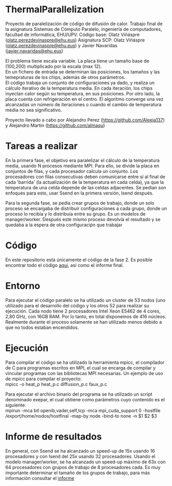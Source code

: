 # ThermalParallelization
Proyecto de paralelización de código de difusión de calor. 
Trabajo final de la asignatura Sistemas de Cómputo Paralelo, ingeniería de computadores, facultad de informática, EHU/UPV.
Código base: Olatz Viñáspre (olatz.perezdevinaspre@ehu.eus) 
Asignatura SCP: Olatz Viñáspre (olatz.perezdevinaspre@ehu.eus) y Javier Navaridas (javier.navaridas@ehu.eus)

El problema tiene escala variable. La placa tiene un tamaño base de (100,200) multiplicado por la escala (max 12).  
En un fichero de entrada se determinan las posiciones, los tamaños y las temepraturas de los chips, además de otros parámetros.  
El código trabaja un conjunto de configuraciones ya dado, y realiza un cálculo iterativo de la temperatura media. En cada iteración, los chips inyectan calor según su temperatura, en sus posiciones. Por otro lado, la placa cuenta con refrigeración en el centro. El algoritmo converge una vez alcanzadas un número de iteraciones o cuando el cambio de temperatura media no sea significativo.

Proyecto llevado a cabo por Alejandro Perez (https://github.com/Aleeja137) y Alejandro Martin (https://github.com/almaqu)
# Tareas a realizar
En la primera fase, el objetivo era paralelizar el cálculo de la temperatura media, usando N procesos mediante MPI. Para ello, se divide la placa en conjuntos de filas, y cada procesador calcula un conjunto. Los procesadores con filas consecutivas deben comunicarse entre sí al final de cada 'barrida' (la actualización de la temperatura en cada celda), ya que la temperatura de una celda depende de las celdas adjacentes. Se pedían son enfoques para esto, usar Ssend en la primera versión, Isend después.

Para la segunda fase, se pedía crear grupos de trabajo, donde un solo proceso se encargaba de distribuír configuraciones a cada grupo, donde un proceso lo recibía y lo distribuía entre su grupo. Es un modelos de manager/worker. Después este mismo proceso devolvía el resultado y se quedaba a la espera de otra configuraciṕn que trabajar

# Código
En este repositorio está únicamente el código de la fase 2. Es posible encontrar todo el código [aquí](https://drive.google.com/drive/folders/1NHJrw9s4qAJeTJD-5bwrLU8Au7l_3QyH?usp=sharing), así como el informe final.

# Entorno
Para ejecutar el código paralelo se ha utilizado un cluster de 53 nodos (uno utilizado para el desarrollo
del código y los otros 52 para realizar su ejecución. Cada nodo tiene 2 procesadores Intel Xeon E5462
de 4 cores, 2,80 GHz, con 16GB RAM. Por lo tanto, en total disponemos de 416 núcleos.
Realmente durante el proceso solamente se han utilizado menos debido a que no todos estaban
encendidos.

# Ejecución
Para compilar el código se ha utilizado la herramienta mpicc, el compilador de C para programas escritos en MPI, el cual se encarga de compilar y vincular programas con las bibliotecas MPI necesarias.
Un ejemplo de uso de mpicc para compilar el proyecto:  
mpicc -o heat_p heat_p.c diffusion_p.c faux_p.c  

Para ejecutar el archivo binario del programa se ha utilizado un script denominado exepar, el cual obtiene como parámetros cuyo contenido es el siguiente:  
mpirun -mca btl openib,vader,self,tcp -mca mpi_cuda_support 0 -hostfile /export/home/nodos/hostfinal -map-by node -bind-to none -n $1 $2 $3

# Informe de resultados
En general, con Ssend se ha alcanzado un speed-up de 15x usando 16 procesadores y con Isend del 25x usando 32 procesadores.
Usando el modelo manager/worker, se ha alcanzado un speed-up máximo de 63x con 64 procesadores con grupos de trabajo de 8 procesadores cada. Es muy importante determinar el tamaño de los grupos de trabajo, para más información consultar el [informe](https://drive.google.com/file/d/1yeiIJ7J-iFaMlf4B1YmluMrh9pPuLLYw/view?usp=sharing)
